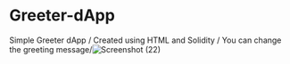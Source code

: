 # Greeter-dApp
Simple Greeter dApp / Created using HTML and Solidity / You can change the greeting message/![Screenshot (22)](https://user-images.githubusercontent.com/61531351/192132363-56d9c3fd-178e-4a0c-aa07-20e6f2ef24d7.png)
